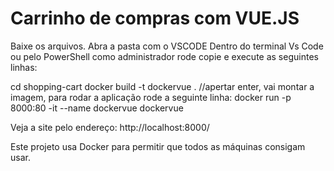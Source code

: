 # Carrinho de compras com VUE.JS

Baixe os arquivos.
Abra a pasta com o VSCODE
Dentro do terminal Vs Code ou pelo PowerShell como administrador rode copie e execute as seguintes linhas:

cd shopping-cart
docker build -t dockervue .         //apertar enter, vai montar a imagem, para rodar a aplicação rode a seguinte linha:
docker run -p 8000:80 -it --name dockervue dockervue

Veja a site pelo endereço: http://localhost:8000/

Este projeto usa Docker para permitir que todos as máquinas consigam usar.
